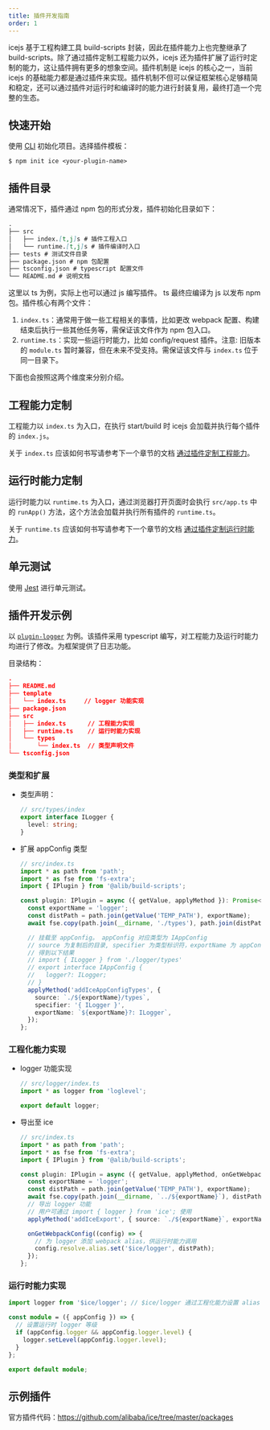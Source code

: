 ```yaml
---
title: 插件开发指南
order: 1
---
```


icejs 基于工程构建工具 build-scripts 封装，因此在插件能力上也完整继承了 build-scripts。除了通过插件定制工程能力以外，icejs 还为插件扩展了运行时定制的能力，这让插件拥有更多的想象空间。插件机制是 icejs 的核心之一，当前 icejs 的基础能力都是通过插件来实现。插件机制不但可以保证框架核心足够精简和稳定，还可以通过插件对运行时和编译时的能力进行封装复用，最终打造一个完整的生态。

## 快速开始

使用 [CLI](/docs/guide/start#使用%20CLI) 初始化项目。选择插件模板：

```shell
$ npm init ice <your-plugin-name>
```

## 插件目录

通常情况下，插件通过 npm 包的形式分发，插件初始化目录如下：

```md
.
├── src
│   ├── index.[t,j]s # 插件工程入口
│   └── runtime.[t,j]s # 插件编译时入口
├── tests # 测试文件目录
├── package.json # npm 包配置
├── tsconfig.json # typescript 配置文件
└── README.md # 说明文档
```

这里以 ts 为例，实际上也可以通过 js 编写插件。 ts 最终应编译为 js 以发布 npm 包。插件核心有两个文件：

1. `index.ts`：通常用于做一些工程相关的事情，比如更改 webpack 配置、构建结束后执行一些其他任务等，需保证该文件作为 npm 包入口。
2. `runtime.ts`：实现一些运行时能力，比如 config/request 插件。注意: 旧版本的 `module.ts` 暂时兼容，但在未来不受支持。需保证该文件与 `index.ts` 位于同一目录下。

下面也会按照这两个维度来分别介绍。

## 工程能力定制

工程能力以 `index.ts` 为入口，在执行 start/build 时 icejs 会加载并执行每个插件的 `index.js`。

关于 `index.ts` 应该如何书写请参考下一个章节的文档 [通过插件定制工程能力](/docs/guide/develop/plugin-build.md)。

## 运行时能力定制

运行时能力以 `runtime.ts` 为入口，通过浏览器打开页面时会执行 `src/app.ts` 中的 `runApp()` 方法，这个方法会加载并执行所有插件的 `runtime.ts`。

关于 `runtime.ts` 应该如何书写请参考下一个章节的文档 [通过插件定制运行时能力](/docs/guide/develop/plugin-runtime.md)。

## 单元测试

使用 [Jest](https://github.com/facebook/jest) 进行单元测试。

## 插件开发示例

以 [`plugin-logger`](https://github.com/alibaba/ice/tree/master/packages/plugin-logger) 为例。该插件采用 typescript 编写，对工程能力及运行时能力均进行了修改。为框架提供了日志功能。

目录结构：

```json
.
├── README.md
├── template
│   └── index.ts     // logger 功能实现
├── package.json
├── src
│   ├── index.ts      // 工程能力实现
│   ├── runtime.ts    // 运行时能力实现
│   └── types
│       └── index.ts  // 类型声明文件
└── tsconfig.json
```

### 类型和扩展

- 类型声明：

  ```typescript
  // src/types/index
  export interface ILogger {
    level: string;
  }
  ```

- 扩展 appConfig 类型

  ```typescript
  // src/index.ts
  import * as path from 'path';
  import * as fse from 'fs-extra';
  import { IPlugin } from '@alib/build-scripts';

  const plugin: IPlugin = async ({ getValue, applyMethod }): Promise<void> => {
    const exportName = 'logger';
    const distPath = path.join(getValue('TEMP_PATH'), exportName);
    await fse.copy(path.join(__dirname, './types'), path.join(distPath, 'types')); // 复制类型声明文件

    // 挂载至 appConfig。 appConfig 对应类型为 IAppConfig
    // source 为复制后的目录, specifier 为类型标识符，exportName 为 appConfig 类型名
    // 得到以下结果
    // import { ILogger } from './logger/types'
    // export interface IAppConfig {
    //   logger?: ILogger;
    // }
    applyMethod('addIceAppConfigTypes', {
      source: `./${exportName}/types`,
      specifier: '{ ILogger }',
      exportName: `${exportName}?: ILogger`,
    });
  };
  ```

### 工程化能力实现

- logger 功能实现

  ```typescript
  // src/logger/index.ts
  import * as logger from 'loglevel';

  export default logger;
  ```

- 导出至 ice

  ```typescript
  // src/index.ts
  import * as path from 'path';
  import * as fse from 'fs-extra';
  import { IPlugin } from '@alib/build-scripts';

  const plugin: IPlugin = async ({ getValue, applyMethod, onGetWebpackConfig }): Promise<void> => {
    const exportName = 'logger';
    const distPath = path.join(getValue('TEMP_PATH'), exportName);
    await fse.copy(path.join(__dirname, `../${exportName}`), distPath);
    // 导出 logger 功能
    // 用户可通过 import { logger } from 'ice'; 使用
    applyMethod('addIceExport', { source: `./${exportName}`, exportName });

    onGetWebpackConfig((config) => {
      // 为 logger 添加 webpack alias，供运行时能力调用
      config.resolve.alias.set('$ice/logger', distPath);
    });
  };
  ```

### 运行时能力实现

```typescript
import logger from '$ice/logger'; // $ice/logger 通过工程化能力设置 alias

const module = ({ appConfig }) => {
  // 设置运行时 logger 等级
  if (appConfig.logger && appConfig.logger.level) {
    logger.setLevel(appConfig.logger.level);
  }
};

export default module;
```

## 示例插件

官方插件代码：https://github.com/alibaba/ice/tree/master/packages
